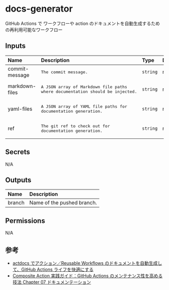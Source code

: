 # docs-generator

GitHub Actions で ワークフローや action のドキュメントを自動生成するための再利用可能なワークフロー

<!-- actdocs start -->

## Inputs

| Name | Description | Type | Default | Required |
| :--- | :---------- | :--- | :------ | :------: |
| commit-message | <pre>The commit message.</pre> | `string` | n/a | yes |
| markdown-files | <pre>A JSON array of Markdown file paths where documentation should be injected.</pre> | `string` | n/a | yes |
| yaml-files | <pre>A JSON array of YAML file paths for documentation generation.</pre> | `string` | n/a | yes |
| ref | <pre>The git ref to check out for documentation generation.</pre> | `string` | n/a | no |

## Secrets

N/A

## Outputs

| Name | Description |
| :--- | :---------- |
| branch | Name of the pushed branch. |

## Permissions

N/A

<!-- actdocs end -->

## 参考

-   [actdocs でアクション／Reusable Workflows のドキュメントを自動生成して、GitHub Actions ライフを快適にする](https://zenn.dev/tmknom/articles/actdocs-github-actions)
-   [Composite Action 実践ガイド：GitHub Actions のメンテナンス性を高める技法 Chapter 07 ドキュメンテーション](https://zenn.dev/tmknom/books/pragmatic-composite-action/viewer/docs)

